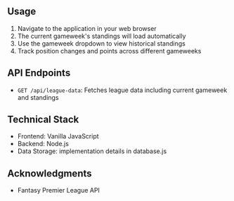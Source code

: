 ## Usage

1. Navigate to the application in your web browser
2. The current gameweek's standings will load automatically
3. Use the gameweek dropdown to view historical standings
4. Track position changes and points across different gameweeks

## API Endpoints

- `GET /api/league-data`: Fetches league data including current gameweek and standings

## Technical Stack

- Frontend: Vanilla JavaScript
- Backend: Node.js
- Data Storage: implementation details in database.js

## Acknowledgments

- Fantasy Premier League API
